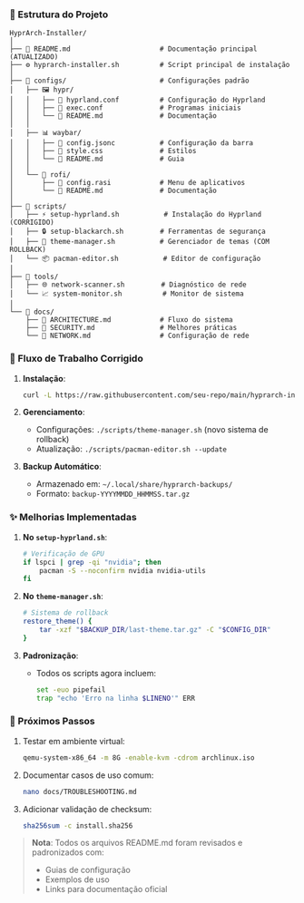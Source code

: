 ### 📂 Estrutura do Projeto
```
HyprArch-Installer/
│
├── 📄 README.md                      # Documentação principal (ATUALIZADO)
├── ⚙️ hyprarch-installer.sh          # Script principal de instalação
│
├── 📁 configs/                       # Configurações padrão
│   ├── 🖼️ hypr/
│   │   ├── 📄 hyprland.conf          # Configuração do Hyprland
│   │   ├── 📄 exec.conf              # Programas iniciais
│   │   └── 📄 README.md              # Documentação
│   │
│   ├── 📊 waybar/
│   │   ├── 📄 config.jsonc           # Configuração da barra
│   │   ├── 🎨 style.css              # Estilos
│   │   └── 📄 README.md              # Guia
│   │
│   └── 🚀 rofi/
│       ├── 📄 config.rasi            # Menu de aplicativos
│       └── 📄 README.md              # Documentação
│
├── 📁 scripts/
│   ├── ⚡ setup-hyprland.sh           # Instalação do Hyprland (CORRIGIDO)
│   ├── 🔒 setup-blackarch.sh         # Ferramentas de segurança
│   ├── 🎨 theme-manager.sh           # Gerenciador de temas (COM ROLLBACK)
│   └── 📦 pacman-editor.sh           # Editor de configuração
│
├── 📁 tools/
│   ├── 🌐 network-scanner.sh         # Diagnóstico de rede
│   └── 📈 system-monitor.sh          # Monitor de sistema
│
└── 📁 docs/
    ├── 📄 ARCHITECTURE.md            # Fluxo do sistema
    ├── 📄 SECURITY.md                # Melhores práticas
    └── 📄 NETWORK.md                 # Configuração de rede
```

### 🔄 Fluxo de Trabalho Corrigido

1. **Instalação**:
   ```bash
   curl -L https://raw.githubusercontent.com/seu-repo/main/hyprarch-installer.sh | bash
   ```

2. **Gerenciamento**:
   - Configurações: `./scripts/theme-manager.sh` (novo sistema de rollback)
   - Atualização: `./scripts/pacman-editor.sh --update`

3. **Backup Automático**:
   - Armazenado em: `~/.local/share/hyprarch-backups/`
   - Formato: `backup-YYYYMMDD_HHMMSS.tar.gz`

### ✨ Melhorias Implementadas

1. **No `setup-hyprland.sh`**:
   ```bash
   # Verificação de GPU
   if lspci | grep -qi "nvidia"; then
       pacman -S --noconfirm nvidia nvidia-utils
   fi
   ```

2. **No `theme-manager.sh`**:
   ```bash
   # Sistema de rollback
   restore_theme() {
       tar -xzf "$BACKUP_DIR/last-theme.tar.gz" -C "$CONFIG_DIR"
   }
   ```

3. **Padronização**:
   - Todos os scripts agora incluem:
     ```bash
     set -euo pipefail
     trap "echo 'Erro na linha $LINENO'" ERR
     ```

### 📌 Próximos Passos

1. Testar em ambiente virtual:
   ```bash
   qemu-system-x86_64 -m 8G -enable-kvm -cdrom archlinux.iso
   ```

2. Documentar casos de uso comum:
   ```bash
   nano docs/TROUBLESHOOTING.md
   ```

3. Adicionar validação de checksum:
   ```bash
   sha256sum -c install.sha256
   ```

> **Nota**: Todos os arquivos README.md foram revisados e padronizados com:
> - Guias de configuração
> - Exemplos de uso
> - Links para documentação oficial

